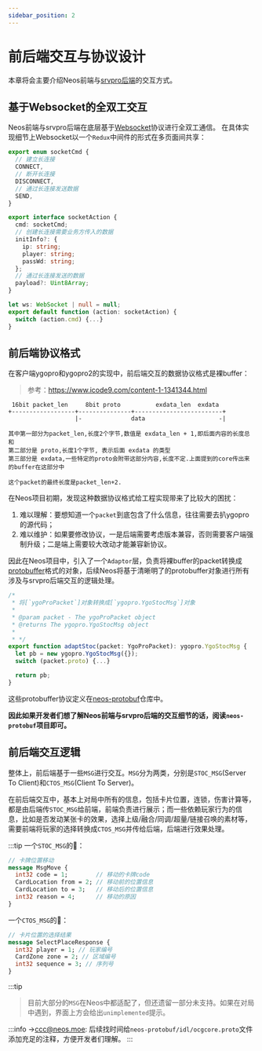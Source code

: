 ```yaml
---
sidebar_position: 2
---
```


# 前后端交互与协议设计
本章将会主要介绍Neos前端与[srvpro后端](https://github.com/mycard/srvpro)的交互方式。

## 基于Websocket的全双工交互
Neos前端与srvpro后端在底层基于[Websocket](https://en.wikipedia.org/wiki/WebSocket)协议进行全双工通信。
在具体实现细节上Websocket以一个`Redux`中间件的形式在多页面间共享：
```ts title="src/middleware/socket.ts"
export enum socketCmd {
  // 建立长连接
  CONNECT,
  // 断开长连接
  DISCONNECT,
  // 通过长连接发送数据
  SEND,
}

export interface socketAction {
  cmd: socketCmd;
  // 创建长连接需要业务方传入的数据
  initInfo?: {
    ip: string;
    player: string;
    passWd: string;
  };
  // 通过长连接发送的数据
  payload?: Uint8Array;
}

let ws: WebSocket | null = null;
export default function (action: socketAction) {
  switch (action.cmd) {...}
}
```

## 前后端协议格式
在客户端ygopro和ygopro2的实现中，前后端交互的数据协议格式是裸buffer：
> 参考：https://www.icode9.com/content-1-1341344.html

```
 16bit packet_len     8bit proto          exdata_len  exdata
+------------------+---------------+-------------------------+
				   |-              data					    -|

其中第一部分为packet_len,长度2个字节,数值是 exdata_len + 1,即后面内容的长度总和
第二部分是 proto,长度1个字节, 表示后面 exdata 的类型
第三部分是 exdata,一些特定的proto会附带这部分内容,长度不定.上面提到的core传出来的buffer在这部分中

这个packet的最终长度是packet_len+2.
```

在Neos项目初期，发现这种数据协议格式给工程实现带来了比较大的困扰：
1. 难以理解：要想知道一个`packet`到底包含了什么信息，往往需要去扒ygopro的源代码；
2. 难以维护：如果要修改协议，一是后端需要考虑版本兼容，否则需要客户端强制升级；二是端上需要较大改动才能兼容新协议。

因此在Neos项目中，引入了一个`Adaptor`层，负责将裸buffer的packet转换成[protobuffer](https://protobuf.dev/)格式的对象，后续Neos将基于清晰明了的protobuffer对象进行所有涉及与srvpro后端交互的逻辑处理。

```ts title="src/api/ocgcore/ocgAdapter/adapter.ts"
/*
 * 将[`ygoProPacket`]对象转换成[`ygopro.YgoStocMsg`]对象
 *
 * @param packet - The ygoProPacket object
 * @returns The ygopro.YgoStocMsg object
 *
 * */
export function adaptStoc(packet: YgoProPacket): ygopro.YgoStocMsg {
  let pb = new ygopro.YgoStocMsg({});
  switch (packet.proto) {...}

  return pb;
}

```

这些protobuffer协议定义在[neos-protobuf](https://code.mycard.moe/mycard/neos-protobuf)仓库中。

**因此如果开发者们想了解Neos前端与srvpro后端的交互细节的话，阅读`neos-protobuf`项目即可。**

## 前后端交互逻辑
整体上，前后端基于一些`MSG`进行交互。`MSG`分为两类，分别是`STOC_MSG`(Server To Client)和`CTOS_MSG`(Client To Server)。

在前后端交互中，基本上对局中所有的信息，包括卡片位置，连锁，伤害计算等，都是由后端传`STOC_MSG`给前端，前端负责进行展示；而一些依赖玩家行为的信息，比如是否发动某张卡的效果，选择上级/融合/同调/超量/链接召唤的素材等，需要前端将玩家的选择转换成`CTOS_MSG`并传给后端，后端进行效果处理。

:::tip
一个`STOC_MSG`的🌰：
```proto
// 卡牌位置移动
message MsgMove {
  int32 code = 1;        // 移动的卡牌code
  CardLocation from = 2; // 移动前的位置信息
  CardLocation to = 3;   // 移动后的位置信息
  int32 reason = 4;      // 移动的原因
}
```

一个`CTOS_MSG`的🌰：
```proto
// 卡片位置的选择结果
message SelectPlaceResponse {
  int32 player = 1; // 玩家编号
  CardZone zone = 2; // 区域编号
  int32 sequence = 3; // 序列号
}
```
:::tip

> 目前大部分的`MSG`在Neos中都适配了，但还遗留一部分未支持。如果在对局中遇到，界面上方会给出`unimplemented`提示。

:::info
->ccc@neos.moe: 后续找时间给`neos-protobuf/idl/ocgcore.proto`文件添加充足的注释，方便开发者们理解。
:::
